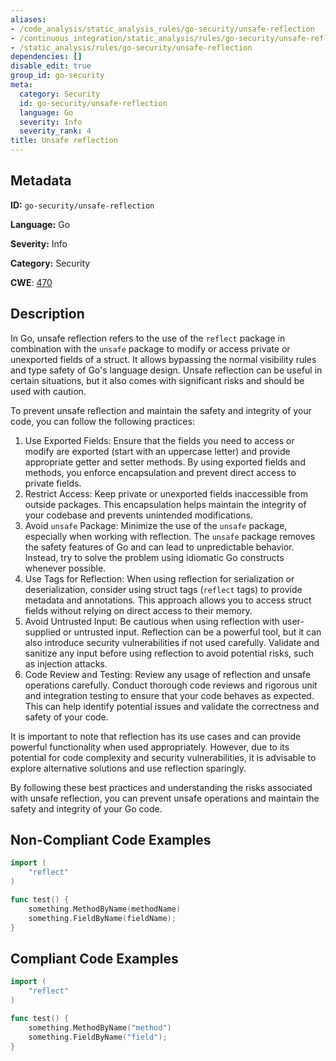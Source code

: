 ```yaml
---
aliases:
- /code_analysis/static_analysis_rules/go-security/unsafe-reflection
- /continuous_integration/static_analysis/rules/go-security/unsafe-reflection
- /static_analysis/rules/go-security/unsafe-reflection
dependencies: []
disable_edit: true
group_id: go-security
meta:
  category: Security
  id: go-security/unsafe-reflection
  language: Go
  severity: Info
  severity_rank: 4
title: Unsafe reflection
---
```

<!--  SOURCED FROM https://github.com/DataDog/datadog-static-analyzer-rule-docs -->


## Metadata
**ID:** `go-security/unsafe-reflection`

**Language:** Go

**Severity:** Info

**Category:** Security

**CWE**: [470](https://cwe.mitre.org/data/definitions/470.html)

## Description
In Go, unsafe reflection refers to the use of the `reflect` package in combination with the `unsafe` package to modify or access private or unexported fields of a struct. It allows bypassing the normal visibility rules and type safety of Go's language design. Unsafe reflection can be useful in certain situations, but it also comes with significant risks and should be used with caution.

To prevent unsafe reflection and maintain the safety and integrity of your code, you can follow the following practices:

1.  Use Exported Fields: Ensure that the fields you need to access or modify are exported (start with an uppercase letter) and provide appropriate getter and setter methods. By using exported fields and methods, you enforce encapsulation and prevent direct access to private fields.
2.  Restrict Access: Keep private or unexported fields inaccessible from outside packages. This encapsulation helps maintain the integrity of your codebase and prevents unintended modifications.
3.  Avoid `unsafe` Package: Minimize the use of the `unsafe` package, especially when working with reflection. The `unsafe` package removes the safety features of Go and can lead to unpredictable behavior. Instead, try to solve the problem using idiomatic Go constructs whenever possible.
4.  Use Tags for Reflection: When using reflection for serialization or deserialization, consider using struct tags (`reflect` tags) to provide metadata and annotations. This approach allows you to access struct fields without relying on direct access to their memory.
5.  Avoid Untrusted Input: Be cautious when using reflection with user-supplied or untrusted input. Reflection can be a powerful tool, but it can also introduce security vulnerabilities if not used carefully. Validate and sanitize any input before using reflection to avoid potential risks, such as injection attacks.
6.  Code Review and Testing: Review any usage of reflection and unsafe operations carefully. Conduct thorough code reviews and rigorous unit and integration testing to ensure that your code behaves as expected. This can help identify potential issues and validate the correctness and safety of your code.

It is important to note that reflection has its use cases and can provide powerful functionality when used appropriately. However, due to its potential for code complexity and security vulnerabilities, it is advisable to explore alternative solutions and use reflection sparingly.

By following these best practices and understanding the risks associated with unsafe reflection, you can prevent unsafe operations and maintain the safety and integrity of your Go code.

## Non-Compliant Code Examples
```go
import (
    "reflect"
)

func test() {
    something.MethodByName(methodName)
    something.FieldByName(fieldName);
}
```

## Compliant Code Examples
```go
import (
    "reflect"
)

func test() {
    something.MethodByName("method")
    something.FieldByName("field");
}
```
